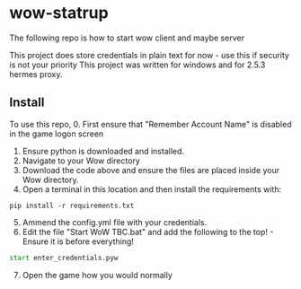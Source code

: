 # wow-statrup
 The following repo is how to start wow client and maybe server

This project does store credentials in plain text for now - use this if security is not your priority
This project was written for windows and for 2.5.3 hermes proxy.

## Install
To use this repo, 
0. First ensure that "Remember Account Name" is disabled in the game logon screen
1. Ensure python is downloaded and installed.
2. Navigate to your Wow directory
3. Download the code above and ensure the files are placed inside your Wow directory.
4. Open a terminal in this location and then install the requirements with:
```
pip install -r requirements.txt
```
5. Ammend the config.yml file with your credentials.
6. Edit the file "Start WoW TBC.bat" and add the following to the top! - Ensure it is before everything!
```bat
start enter_credentials.pyw
```
7. Open the game how you would normally



